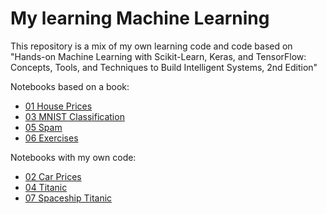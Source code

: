 # My learning Machine Learning

This repository is a mix of my own learning code and code based on "Hands-on Machine Learning with Scikit-Learn, Keras, and TensorFlow: Concepts, Tools, and Techniques to Build Intelligent Systems, 2nd Edition"

Notebooks based on a book:
* [01 House Prices](https://github.com/maciejolszanski/ML_basics/blob/master/01_end_to_end_machine_learning_project.ipynb)
* [03 MNIST Classification](https://github.com/maciejolszanski/ML_basics/blob/master/03_MNIST_classification.ipynb)
* [05 Spam](https://github.com/maciejolszanski/ML_basics/blob/master/05_spam.ipynb)
* [06 Exercises](https://github.com/maciejolszanski/ML_basics/blob/master/06_Trainig_Models_exercises.ipynb)

Notebooks with my own code:
* [02 Car Prices](https://github.com/maciejolszanski/ML_basics/blob/master/02_car_prices_prediction.ipynb)
* [04 Titanic](https://github.com/maciejolszanski/ML_basics/blob/master/04_Titanic.ipynb)
* [07 Spaceship Titanic](https://github.com/maciejolszanski/ML_basics/blob/master/07_Spaceship_titanic.ipynb)
